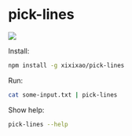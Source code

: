 # pick-lines

![](http://i.giphy.com/l0NwCmh0ZyHAnnXFK.gif)

Install:
```bash
npm install -g xixixao/pick-lines
```

Run:
```bash
cat some-input.txt | pick-lines
```

Show help:
```bash
pick-lines --help
```
